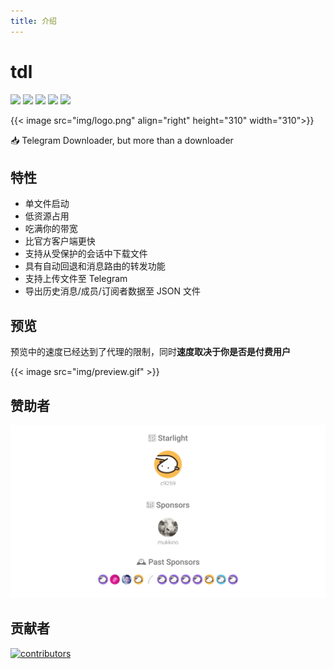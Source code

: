 ```yaml
---
title: 介绍
---
```


# tdl

![](https://img.shields.io/github/go-mod/go-version/iyear/tdl?style=flat-square)
![](https://img.shields.io/github/license/iyear/tdl?style=flat-square)
![](https://img.shields.io/github/actions/workflow/status/iyear/tdl/master.yml?branch=master&style=flat-square)
![](https://img.shields.io/github/v/release/iyear/tdl?color=red&style=flat-square)
![](https://img.shields.io/github/downloads/iyear/tdl/total?style=flat-square)

{{< image src="img/logo.png" align="right" height="310" width="310">}}

📥 Telegram Downloader, but more than a downloader

## 特性

- 单文件启动
- 低资源占用
- 吃满你的带宽
- 比官方客户端更快
- 支持从受保护的会话中下载文件
- 具有自动回退和消息路由的转发功能
- 支持上传文件至 Telegram
- 导出历史消息/成员/订阅者数据至 JSON 文件

## 预览

预览中的速度已经达到了代理的限制，同时**速度取决于你是否是付费用户**

{{< image src="img/preview.gif" >}}

## 赞助者

![](https://raw.githubusercontent.com/iyear/sponsor/master/sponsors.svg)

## 贡献者
<a href="https://github.com/iyear/tdl/graphs/contributors">
  <img src="https://contrib.rocks/image?repo=iyear/tdl&max=750&columns=20" alt="contributors"/>
</a>
